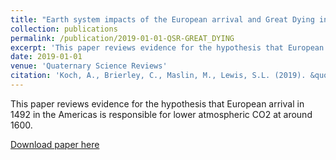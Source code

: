 ```yaml
---
title: "Earth system impacts of the European arrival and Great Dying in the Americas after 1492"
collection: publications
permalink: /publication/2019-01-01-QSR-GREAT_DYING
excerpt: 'This paper reviews evidence for the hypothesis that European arrival in 1492 in the Americas is responsible for lower atmospheric CO2 at around 1600.'
date: 2019-01-01
venue: 'Quaternary Science Reviews'
citation: 'Koch, A., Brierley, C., Maslin, M., Lewis, S.L. (2019). &quot;Earth system impacts of the European arrival and Great Dying in the Americas after 1492&quot; <i>Quaternary Science Reviews</i>. 207, 13-36.'
---
```

This paper reviews evidence for the hypothesis that European arrival in 1492 in the Americas is responsible for lower atmospheric CO2 at around 1600.

[Download paper here](http://kochal.github.io/files/Koch_2019.pdf)

